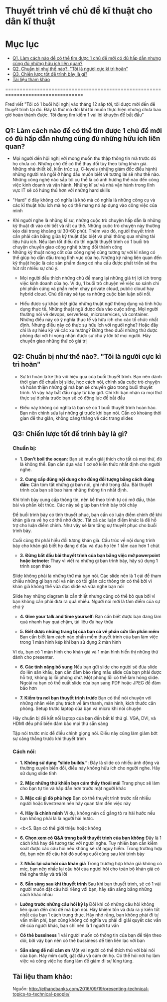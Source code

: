 # Thuyết trình về chủ đề kĩ thuật cho dân kĩ thuật

# Mục lục
- [Q1. Làm cách nào để có thể tìm được 1 chủ để mới có đủ hấp dẫn nhưng cũng đủ những hữu ích liên quan?](#1)
- [Q2. Chuẩn bị như thế nào?. "Tôi là người cực kì trì hoãn"](#2)
- [Q3. Chiến lược tốt để trình bày là gì?](#3)
- [Tài liệu tham khảo](#4)

=================================================================================

Fred viết "Tôi có 1 buổi hội nghị vào tháng 12 sắp tới, tôi được mời đến để thuyết trình tại đó. Đây là thứ mà đôi khi tôi muốn thực hiện nhưng chưa bao giờ hoàn thành được. Tôi đang tìm kiếm 1 vài lời khuyên để bắt đầu"

<a name="1"></a>
## Q1: Làm cách nào để có thể tìm được 1 chủ để mới có đủ hấp dẫn nhưng cũng đủ những hữu ích liên quan?

- Mọi người đến hội nghị với mong muốn thu thập thông tin mà trước đó họ chưa có. Những chủ đề có thể thay đổi tùy theo từng khán giả. Những nhà thiết kế, kiến trúc sư, C-levels (những giám đốc điều hành) những người mà ngồi ở hàng đầu muốn biết về tương lai sẽ như thế nào. Những công nghệ nào sắp tới cụ thể là có ảnh hưởng thế nào đến công việc kinh doanh và vận hành. Những kĩ sư và nhà vận hành trong lĩnh vực IT sẽ có hứng thú hơn với những hard skills

- "Hard" ở đây không có nghĩa là khó mà có nghĩa là những công cụ và các kĩ thuật hữu ích mà họ có thể mang nó áp dụng vào công việc của mình
<ul>
<li>Khi người nghe là những kĩ sư, những cuộc trò chuyện hấp dẫn là những kỹ thuật đi vào chi tiết và rất cụ thể. Những cuộc trò chuyện này thường kéo dài trong khoảng từ 30-60 phút. Thêm vào đó, người thuyết trình cần phải cân bằng giữa kỹ thuật đặc biệt và phải thông qua những tài liệu hữu ích. Nếu làm tốt điều đó thì người thuyết trình có 1 buổi trò chuyện chuyển giao công nghệ tương đối thành công</li>
<li>Những kỹ thuật nòng cốt của công nghệ cũng tương tự với kĩ năng có thể giúp họ dẫn đầu trong lĩnh vực của họ. Những kỹ năng liên quan đến kỹ thuật hoặc là các sản phẩm đang có nhu cầu được phát triển sẽ thu hút rất nhiều sự chú ý.

- Mọi người đều thích những chủ đề mang lại những giá trị lợi ích trong việc kinh doanh của họ. Ví dụ, 1 buổi trò chuyện về việc so sánh chi phí phần cứng và phần mềm chạy private cloud, public cloud hay hybrid cloud. Chủ đề này sẽ tạo ra những cuộc bàn luận sôi nổi.

- Hiểu được sự khác biệt giữa những thuật ngữ thông dụng và tính hữu dụng thực tế. Những thuật ngữ được đưa vào cuộc sống. Mọi người thường nói về devops, serverless, microservices, và container. Những điều này có ý nghĩa thực tế và hữu ích cho các tổ chức nhất định. Nhưng điều này có thực sự hữu ích với người nghe? Hoặc đây chỉ là sự hiếu kỳ về các xu hướng? Đừng theo đuổi những thứ được phóng đại với hi vọng nhận được sự chú ý lớn từ mọi người. Hãy chuyển giao những thứ có giá trị

<a name="2"></a>
## Q2: Chuẩn bị như thế nào?. "Tôi là người cực kì trì hoãn"
- Sự trì hoãn là kẻ thù với hiệu quả của buổi thuyết trình. Bạn nên dành thời gian để chuẩn bị slide, học cách nói, chỉnh sửa cuộc trò chuyện và hoàn thiện những gì mà bạn sẽ chuyển giao trong buổi thuyết trình. Vì vậy hãy bắt đầu ngay từ bây giờ. Chỉ khi bạn nhận ra mọi thứ thực sự ở phía trước bạn sẽ có động lực để bắt đầu

- Điều này không có nghĩa là bạn sẽ có 1 buổi thuyết trình hoản hảo. Bạn nên chỉnh sửa lại những gì trước khi bạn nói. Cần có khoảng thời gian để thư giãn, không căng thẳng về các trang slides

<a name="3"></a>
## Q3: Chiến lược tốt để trình bày là gì?

### Chuẩn bị:
- <b>1. Don’t boil the ocean:</b> Bạn sẽ muốn giải thích cho tất cả mọi thứ, đó là không thể. Bạn cần dựa vào 1 cơ sở kiến thức nhất định cho người nghe.

- <b>2. Cung cấp đúng nội dung cho đúng đối tượng bằng cách đúng đắn:</b> 
Cần tóm tắt những gì bạn nói, ghi nhớ trong đầu. Bài thuyết trình của bạn sẽ bao hàm những thông tin nhất định.

Khi trình bày cung cấp thông tin, nên kể theo trình tự có mở đầu, thân bài và phần kết thúc. Các này sẽ giúp bạn trình bày trôi chảy

Để buổi trình bày có tính thuyết phục, bạn cần có luận điểm chính để khi khán giả ra về họ có thể nhớ được. Tất cả các luận điểm khác là để hỗ trợ cho luận điểm chính. Như vậy sẽ làm tăng sự thuyết phục cho buổi trình bày.

Cuối cùng thì phải hiểu đối tượng khán giả. Cấu trúc về nội dung trình bày cho khán giả biết họ đang ở đâu và đưa họ lên 1 tầm cao hơn 1 chút

- <b>3. Đừng bắt đầu bài thuyết trình của bạn bằng việc mở powerpoint hoặc ketnote:</b> Thay vì viết ra những gì bạn trình bày, hãy sử dụng 1 trình soạn thảo

Slide không phải là những thứ mà bạn nói. Các slide nên là 1 cái để tham chiếu những gì bạn nói và nên có tối giản các thông tin có thể bởi vì khán giả không thể vừa đọc slide và vừa nghe bạn nói

Slide hay những diagram là cần thiết nhưng cũng có thể bỏ qua bởi vì bạn không cần phải đưa ra quá nhiều. Người nói mới là tâm điểm của sự chú ý

- <b>4. Give your talk and time yourself</b>: Bạn cần biết được bạn đang làm quá nhanh hay quá chậm, tài liệu đủ hay thừa 

- <b>5. Biết được những trang bị của bạn cả về phần cứn lẫn phần mềm</b> Bạn cần biết làm cách nào phần mềm thuyết trình của bạn làm việc trong 1 màn hình kép khi bạn sử dụng 2 màn hình

Ví du, bạn có 1 màn hình cho khán giả và 1 màn hình hiển thị những thứ dành cho presenter.

- <b>6. Các tính năng bổ sung</b> Nếu bạn gửi slide cho người sẽ đưa slide đo lên sân khấu, bạn cần đảm bảo rằng mẫu slide của bạn phải được hỗ trợ, không bị lỗi phông chữ. Một phông lỗi có thể làm hỏng slide. Ngoài ra bạn có thể xuất slide của bạn sang PDF hoặc JPEG để đảm bảo hơn

- <b>7. Kiểm tra nơi bạn thuyết trình trước</b> Bạn có thể nói chuyện với những nhân viên phụ trách về âm thanh, màn hình, kích thước căn phòng. Setup trước laptop của bạn và micro khi nói chuyện

Hãy chuẩn bị để kết nối laptop của bạn đến bất kì thứ gì.  VGA, DVI, và HDMI đều phổ biến đảm bảo mọi thứ sẵn sàng

Tập nói trước mic để điều chỉnh giọng nói. Điều này cũng làm giảm bớt sự căng thẳng trước khi thuyết trình

### Cách nói:

- <b>1. Không sử dụng “slide builds.”</b>: Đây là slide có nhiều ảnh động và thường xuyên biến đổi, điều này không hữu ích cho người nghe. Hãy sử dụng slide tĩnh

- <b>2. Mặc những thứ khiến bạn cảm thấy thoải mái</b> Trang phục sẽ làm cho bạn tự tin và hấp dẫn hơn trước mặt người khác

- <b>3. Mặc cái gì đó phù hợp</b> Bạn có thể thuyết trình trước rất nhiều người hoặc livestream nên hãy quan tâm đến việc này

- <b>4. Hãy là chính mình</b> Ví dụ, không nên cố gắng tỏ ra hài hước nếu bạn không phải là là người hài hước. 

- <b<5. Bạn có thể giới thiệu hoặc không</b> 

- <b>6. Chọn xem có Q&A trong buổi thuyết trình của bạn không</b> Đây là 1 cách khá hay để tương tác với người nghe. Tuy nhiên bạn cần kiểm soát được các câu hỏi nếu không sẽ rất nguy hiểm. Trong trường hợp đó, bạn nên để câu hỏi đó xuống cuối cùng sau khi trình bày 

- <b>7. Nhắc lại câu hỏi của khán giả</b> Trong trường hợp khán giả không có mic, bạn nên nhắc lại câu hỏi của người hỏi cho toàn bộ khán giả có thể nghe thấy và trả lời

- <b>8. Sẵn sàng sau khi thuyết trình</b> Sau khi bạn thuyết trình, sẽ có 1 vài người muốn đặt câu hỏi riêng với bạn, hãy sẵn sàng bằng những cách khác nhau

- <b>Lường trước những câu hỏi kỳ lạ</b> Đôi khi có những câu hỏi không liên quan đến chủ đề mà bạn nói. Hãy khiêm tốn và đưa ra ý kiến tốt nhất của bạn 1 cách trung thực. Hãy nhớ rằng, bạn không phải đi tư vấn miễn phí, bạn cũng không có nghĩa vụ phải đi giải quyết các vấn đề của người khác, bạn chỉ nên là 1 người tư vấn

- <b>Có thẻ bussiness</b> 1 vài người muốn có thông tin của bạn để tiện theo dõi, bởi vậy bạn nên có thẻ bussiness để tiện liên lạc với bạn 

- <b>Sẵn sàng để nói cảm ơn</b> Một vài người có thể thích thú với bài nói của bạn. Hãy mỉm cười, gật đầu và cảm ơn họ. Có thể hỏi nơi họ làm việc và công việc họ đang làm để giảm đi sự lúng túng.

<a name="4"></a>
## Tài liệu tham khảo:
Nguồn: http://ethancbanks.com/2016/09/19/presenting-technical-topics-to-technical-people/




 

